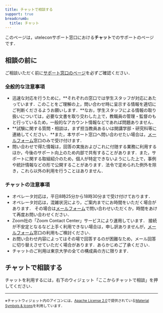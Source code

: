 ```yaml
---
title: チャットで相談する
support: true
breadcrumb:
  title: チャット
---
```


このページは，uteleconサポート窓口における**チャット**でのサポートのページです．

## 相談の前に

ご相談いただく前に[サポート窓口のページ](/support/)を必ずご確認ください．

### 全般的な注意事項

- 迅速な対応を行うために，**それぞれの窓口では学生スタッフが対応にあたっています．このことをご理解の上，問い合わせ時に呈示する情報を適切にご判断くださるようお願いします．**なお，学生スタッフによる情報の取り扱いについては，必要な文書を取り交わした上で，教職員の管理・監督のもと行っているため，一般的なアカウント情報などであれば問題ありません．
- **試験に関する質問・相談は，まず担当教員あるいは開講学部・研究科等に連絡してください．**また，本サポート窓口へ問い合わせたい場合は，[メールフォーム](/support/email-form)窓口のみで受け付けます．
- 問い合わせで得た情報は，回答の実施およびこれに付随する業務に利用するほか，今後のサポート向上のため内部で共有することがあります．また，サポートに関する取組紹介のため，個人が特定できないようにした上で，事例や統計情報などの形で公開することがあります．法令で定められた例外を除き，これら以外の利用を行うことはありません．

### チャットの注意事項

- オペレータ対応は，平日8時25分から18時30分まで受け付けております．
- オペレータ対応は，混雑状況により，ご案内までにお時間をいただく場合があります．
  その場合は[メールフォーム](/support/email-form)で問い合わせいただくか，時間をあけて再度お問い合わせください．
- Zoom社の「Zoom Contact Center」サービスにより運用しています．
  接続が不安定となるなど上手く利用できない場合は，申し訳ありませんが，[メールフォーム](/support/email-form)窓口の利用もご検討ください．
- お問い合わせ内容によってはその場で回答するのが困難なため，メール回答に切り替えさせていただく場合があります．あらかじめご了承ください．
- チャットのご利用は東京大学の全ての構成員の方に限ります．

## チャットで相談する

チャットを利用するには，右下のウィジェット「ここからチャットで相談」を押してください．

---

<small>※チャットウィジェット内のアイコンには，<a href="https://www.apache.org/licenses/LICENSE-2.0">Apache License 2.0</a>で提供されている<a href="https://fonts.google.com/icons">Material Symbols & Icons</a>を利用しています．</small>
